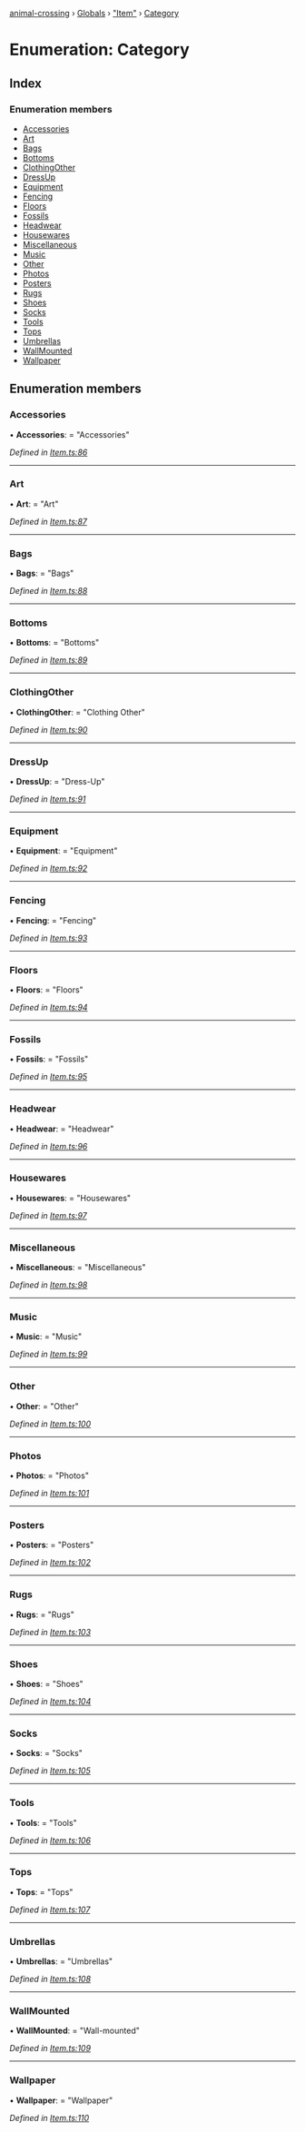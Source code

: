 [animal-crossing](../README.md) › [Globals](../globals.md) › ["Item"](../modules/_item_.md) › [Category](_item_.category.md)

# Enumeration: Category

## Index

### Enumeration members

* [Accessories](_item_.category.md#accessories)
* [Art](_item_.category.md#art)
* [Bags](_item_.category.md#bags)
* [Bottoms](_item_.category.md#bottoms)
* [ClothingOther](_item_.category.md#clothingother)
* [DressUp](_item_.category.md#dressup)
* [Equipment](_item_.category.md#equipment)
* [Fencing](_item_.category.md#fencing)
* [Floors](_item_.category.md#floors)
* [Fossils](_item_.category.md#fossils)
* [Headwear](_item_.category.md#headwear)
* [Housewares](_item_.category.md#housewares)
* [Miscellaneous](_item_.category.md#miscellaneous)
* [Music](_item_.category.md#music)
* [Other](_item_.category.md#other)
* [Photos](_item_.category.md#photos)
* [Posters](_item_.category.md#posters)
* [Rugs](_item_.category.md#rugs)
* [Shoes](_item_.category.md#shoes)
* [Socks](_item_.category.md#socks)
* [Tools](_item_.category.md#tools)
* [Tops](_item_.category.md#tops)
* [Umbrellas](_item_.category.md#umbrellas)
* [WallMounted](_item_.category.md#wallmounted)
* [Wallpaper](_item_.category.md#wallpaper)

## Enumeration members

###  Accessories

• **Accessories**: = "Accessories"

*Defined in [Item.ts:86](https://github.com/Norviah/animal-crossing/blob/8493ef6/module/types/Item.ts#L86)*

___

###  Art

• **Art**: = "Art"

*Defined in [Item.ts:87](https://github.com/Norviah/animal-crossing/blob/8493ef6/module/types/Item.ts#L87)*

___

###  Bags

• **Bags**: = "Bags"

*Defined in [Item.ts:88](https://github.com/Norviah/animal-crossing/blob/8493ef6/module/types/Item.ts#L88)*

___

###  Bottoms

• **Bottoms**: = "Bottoms"

*Defined in [Item.ts:89](https://github.com/Norviah/animal-crossing/blob/8493ef6/module/types/Item.ts#L89)*

___

###  ClothingOther

• **ClothingOther**: = "Clothing Other"

*Defined in [Item.ts:90](https://github.com/Norviah/animal-crossing/blob/8493ef6/module/types/Item.ts#L90)*

___

###  DressUp

• **DressUp**: = "Dress-Up"

*Defined in [Item.ts:91](https://github.com/Norviah/animal-crossing/blob/8493ef6/module/types/Item.ts#L91)*

___

###  Equipment

• **Equipment**: = "Equipment"

*Defined in [Item.ts:92](https://github.com/Norviah/animal-crossing/blob/8493ef6/module/types/Item.ts#L92)*

___

###  Fencing

• **Fencing**: = "Fencing"

*Defined in [Item.ts:93](https://github.com/Norviah/animal-crossing/blob/8493ef6/module/types/Item.ts#L93)*

___

###  Floors

• **Floors**: = "Floors"

*Defined in [Item.ts:94](https://github.com/Norviah/animal-crossing/blob/8493ef6/module/types/Item.ts#L94)*

___

###  Fossils

• **Fossils**: = "Fossils"

*Defined in [Item.ts:95](https://github.com/Norviah/animal-crossing/blob/8493ef6/module/types/Item.ts#L95)*

___

###  Headwear

• **Headwear**: = "Headwear"

*Defined in [Item.ts:96](https://github.com/Norviah/animal-crossing/blob/8493ef6/module/types/Item.ts#L96)*

___

###  Housewares

• **Housewares**: = "Housewares"

*Defined in [Item.ts:97](https://github.com/Norviah/animal-crossing/blob/8493ef6/module/types/Item.ts#L97)*

___

###  Miscellaneous

• **Miscellaneous**: = "Miscellaneous"

*Defined in [Item.ts:98](https://github.com/Norviah/animal-crossing/blob/8493ef6/module/types/Item.ts#L98)*

___

###  Music

• **Music**: = "Music"

*Defined in [Item.ts:99](https://github.com/Norviah/animal-crossing/blob/8493ef6/module/types/Item.ts#L99)*

___

###  Other

• **Other**: = "Other"

*Defined in [Item.ts:100](https://github.com/Norviah/animal-crossing/blob/8493ef6/module/types/Item.ts#L100)*

___

###  Photos

• **Photos**: = "Photos"

*Defined in [Item.ts:101](https://github.com/Norviah/animal-crossing/blob/8493ef6/module/types/Item.ts#L101)*

___

###  Posters

• **Posters**: = "Posters"

*Defined in [Item.ts:102](https://github.com/Norviah/animal-crossing/blob/8493ef6/module/types/Item.ts#L102)*

___

###  Rugs

• **Rugs**: = "Rugs"

*Defined in [Item.ts:103](https://github.com/Norviah/animal-crossing/blob/8493ef6/module/types/Item.ts#L103)*

___

###  Shoes

• **Shoes**: = "Shoes"

*Defined in [Item.ts:104](https://github.com/Norviah/animal-crossing/blob/8493ef6/module/types/Item.ts#L104)*

___

###  Socks

• **Socks**: = "Socks"

*Defined in [Item.ts:105](https://github.com/Norviah/animal-crossing/blob/8493ef6/module/types/Item.ts#L105)*

___

###  Tools

• **Tools**: = "Tools"

*Defined in [Item.ts:106](https://github.com/Norviah/animal-crossing/blob/8493ef6/module/types/Item.ts#L106)*

___

###  Tops

• **Tops**: = "Tops"

*Defined in [Item.ts:107](https://github.com/Norviah/animal-crossing/blob/8493ef6/module/types/Item.ts#L107)*

___

###  Umbrellas

• **Umbrellas**: = "Umbrellas"

*Defined in [Item.ts:108](https://github.com/Norviah/animal-crossing/blob/8493ef6/module/types/Item.ts#L108)*

___

###  WallMounted

• **WallMounted**: = "Wall-mounted"

*Defined in [Item.ts:109](https://github.com/Norviah/animal-crossing/blob/8493ef6/module/types/Item.ts#L109)*

___

###  Wallpaper

• **Wallpaper**: = "Wallpaper"

*Defined in [Item.ts:110](https://github.com/Norviah/animal-crossing/blob/8493ef6/module/types/Item.ts#L110)*

